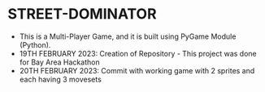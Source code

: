# STREET-DOMINATOR
- This is a Multi-Player Game, and it is built using PyGame Module (Python).
- 19TH FEBRUARY 2023: Creation of Repository - This project was done for Bay Area Hackathon
- 20TH FEBRUARY 2023: Commit with working game with 2 sprites and each having 3 movesets
